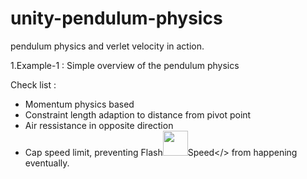# unity-pendulum-physics
pendulum physics and verlet velocity in action.

1.Example-1 : Simple overview of the pendulum physics

Check list :
- Momentum physics based
- Constraint length adaption to distance from pivot point
- Air ressistance in opposite direction
- Cap speed limit, preventing <span>Flash<img src="https://th.bing.com/th/id/OIP.r95UKzZ1V2kK5RDZsXIbCwHaHS?pid=ImgDet&rs=1" width="40px" >Speed</> from happening eventually.
